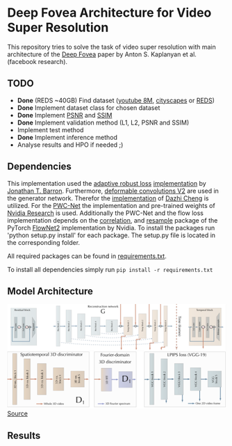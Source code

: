# Deep Fovea Architecture for Video Super Resolution

This repository tries to solve the task of video super resolution with main architecture of the 
[Deep Fovea](https://research.fb.com/wp-content/uploads/2019/11/DeepFovea-Neural-Reconstruction-for-Foveated-Rendering-and-Video-Compression-using-Learned-Statistics-of-Natural-Videos.pdf?) 
paper by Anton S. Kaplanyan et al. (facebook research).

## TODO

* **Done** (REDS ~40GB) Find dataset ([youtube 8M](https://research.google.com/youtube8m/), [cityscapes](https://www.cityscapes-dataset.com/) or [REDS](https://seungjunnah.github.io/Datasets/reds.html))
* **Done** Implement dataset class for chosen dataset
* **Done** Implement [PSNR](https://en.wikipedia.org/wiki/Peak_signal-to-noise_ratio) and [SSIM](https://en.wikipedia.org/wiki/Structural_similarity)
* **Done** Implement validation method (L1, L2, PSNR and SSIM)
* Implement test method
* **Done** Implement inference method
* Analyse results and HPO if needed ;)

## Dependencies

This implementation used the [adaptive robust loss](https://arxiv.org/abs/1701.03077) 
[implementation](https://github.com/jonbarron/robust_loss_pytorch) 
by [Jonathan T. Barron](https://github.com/jonbarron/robust_loss_pytorch). Furthermore, 
[deformable convolutions V2](https://arxiv.org/abs/1811.11168) are used in the generator network. 
Therefor the [implementation](https://github.com/chengdazhi/Deformable-Convolution-V2-PyTorch/tree/pytorch_1.0.0) 
of [Dazhi Cheng](https://github.com/chengdazhi) is utilized.
For the [PWC-Net](https://github.com/NVlabs/PWC-Net/tree/master/PyTorch) 
the implementation and pre-trained weights of [Nvidia Research](https://github.com/NVlabs) is used. 
Additionally the PWC-Net and the flow loss implementation depends on the 
[correlation](https://github.com/NVIDIA/flownet2-pytorch/tree/master/networks/correlation_package), and 
[resample](https://github.com/NVIDIA/flownet2-pytorch/tree/master/networks/resample2d_package) package 
of the PyTorch [FlowNet2](https://github.com/NVIDIA/flownet2-pytorch/tree/master/networks) 
implementation by Nvidia. To install the packages run 'python setup.py install' for each package. The setup.py file
is located in the corresponding folder.

All required packages can be found in [requirements.txt](requirements.txt).

To install all dependencies simply run `pip install -r requirements.txt`

## Model Architecture
![Generator model](img/g_model.png)
![Losses](img/losses.png)
[Source](https://github.com/facebookresearch/DeepFovea)

## Results
